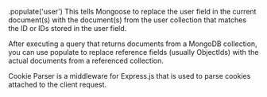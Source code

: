 .populate('user')
This tells Mongoose to replace the user field in the current document(s) with the document(s) from the user collection that matches the ID or IDs stored in the user field.

After executing a query that returns documents from a MongoDB collection, you can use populate to replace reference fields (usually ObjectIds) with the actual documents from a referenced collection. 

Cookie Parser is a middleware for Express.js that is used to parse cookies attached to the client request.